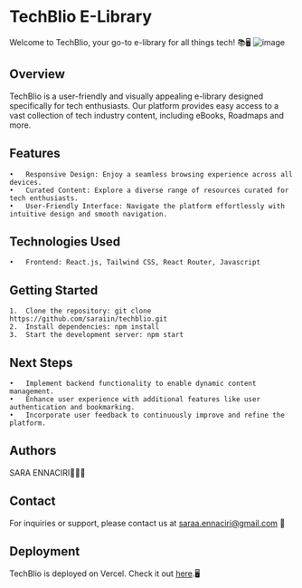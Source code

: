 <h1>TechBlio E-Library</h1>

Welcome to TechBlio, your go-to e-library for all things tech! 📚🖥️
![image](https://github.com/Saraiin/TECHBLIO_/assets/125512367/90ff1772-2f16-4e74-af24-73aabff757b2)


<h2>Overview</h2>

TechBlio is a user-friendly and visually appealing e-library designed specifically for tech enthusiasts. Our platform provides easy access to a vast collection of tech industry content, including eBooks, Roadmaps and more.

<h2>Features</h2>

	•	Responsive Design: Enjoy a seamless browsing experience across all devices.
	•	Curated Content: Explore a diverse range of resources curated for tech enthusiasts.
	•	User-Friendly Interface: Navigate the platform effortlessly with intuitive design and smooth navigation.


<h2>Technologies Used</h2>

	•	Frontend: React.js, Tailwind CSS, React Router, Javascript

<h2>Getting Started</h2>

	1.	Clone the repository: git clone https://github.com/saraiin/techblio.git
	2.	Install dependencies: npm install
	3.	Start the development server: npm start

<h2>Next Steps</h2>

	•	Implement backend functionality to enable dynamic content management.
	•	Enhance user experience with additional features like user authentication and bookmarking.
	•	Incorporate user feedback to continuously improve and refine the platform.

<h2>Authors</h2>
    SARA ENNACIRI👩🏻‍💻

<h2>Contact</h2>

For inquiries or support, please contact us at saraa.ennaciri@gmail.com 📧

<h2>Deployment</h2>

TechBlio is deployed on Vercel. Check it out <a href="">here</a>.🖥️



